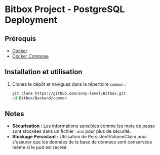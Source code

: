 # Bitbox Project - PostgreSQL Deployment


## Prérequis

- [Docker](https://www.docker.com/get-started)
- [Docker Compose](https://docs.docker.com/compose/install/)


## Installation et utilisation

1. Clonez le dépôt et naviguez dans le répertoire `common` :

   ```bash
   git clone https://github.com/sony-level/Bitbox.git
   cd Bitbox/Backend/common

## Notes

- **Sécurisation :** Les informations sensibles comme les mots de passe sont stockées dans un fichier `.env` pour plus de sécurité.
- **Stockage Persistant :** Utilisation de PersistentVolumeClaim pour s'assurer que les données de la base de données sont conservées même si le pod est recréé.

